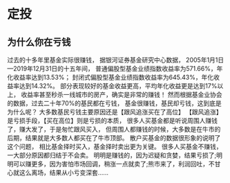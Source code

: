 # 定投

## 为什么你在亏钱

过去的十多年里基金实际很赚钱，
据银河证券基金研究中心数据，
2005年1月1日—2019年12月31日的十五年间，
普通偏股型基金业绩指数收益率为571.66%，年化收益率达到13.53%；
封闭式偏股型基金业绩指数收益率为645.43%，年化收益率达到14.32%。
部分表现较好的基金收益更高，平均年化收益更是达到17%以上，
收益率甚至秒杀一线城市的房产，确实是非常的赚钱！
然而根据基金业协会的数据，过去二十年70%的基民都在亏钱，
基金很赚钱，基民却亏钱，这到底是为什么呢？
大多数基民亏钱主要原因还是【跟风追涨买在了高位】
【跟风追涨】是亏损手段，【买在高位】则是亏损的本质，
很多人买基金都是听说周围人赚钱了，赚大发了，于是匆忙跟风买入，
但周围人都赚钱的时候，大多数是在牛市的后期，结果就是大多数人都买在了牛市顶部。
散户买基金的数据很形象的说明了这个问题，
相比基金择时买入，基金择时卖出更为关键。
很多人买基金不赚钱，一大部分原因都归结于不会卖。
明明是赚钱的，因为迟疑和贪婪，结果亏损了;明明可以赚更多，因为害怕市场回调，稍涨一点就卖了;熊市来了，利润回吐，不甘心就这么离场，结果从小亏变深套......
